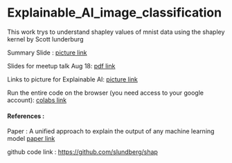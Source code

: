 # Explainable_AI_image_classification

This work trys to understand shapley values of mnist data using the shapley kernel by Scott lunderburg

Summary Slide :
[picture link](./Summary.png)

Slides for meetup talk Aug 18:
[pdf link](./presentation/Meetup_slides.pdf)

Links to picture for Explainable AI: 
[picture link](./Visual.png)

Run the entire code on the browser (you need access to your google account):
[colabs link](https://colab.research.google.com/github/leexa90/Explainable_AI_image_classification/blob/master/colabs_script.ipynb)

#### References :
Paper : A unified approach to explain the output of any machine learning model
[paper link](./presentation/7062-a-unified-approach-to-interpreting-model-predictions.pdf)

github code link : https://github.com/slundberg/shap
